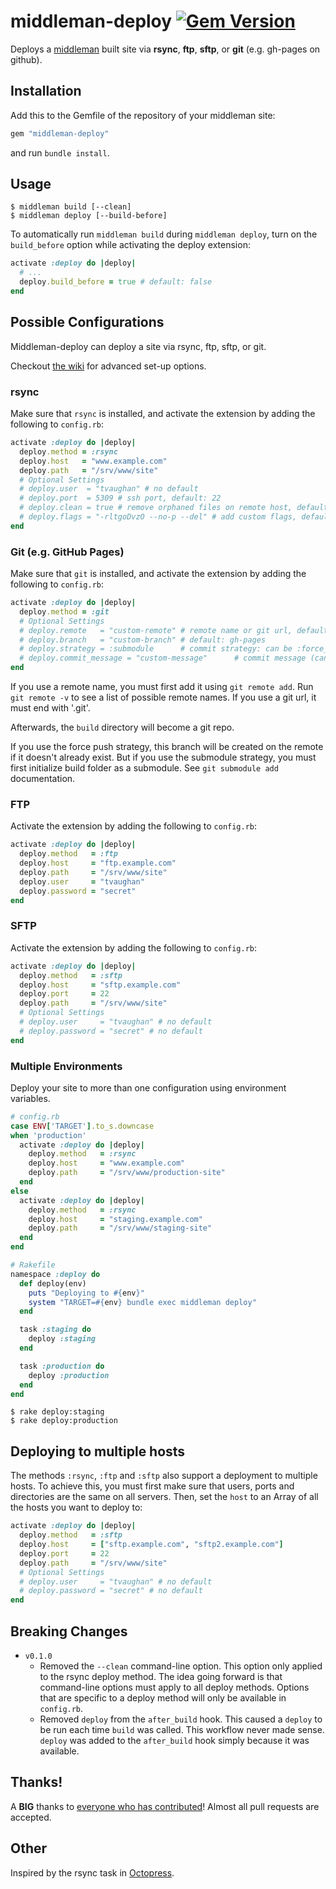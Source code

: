 # middleman-deploy [![Gem Version](https://badge.fury.io/rb/middleman-deploy.png)](http://badge.fury.io/rb/middleman-deploy)

Deploys a [middleman](http://middlemanapp.com/) built site via **rsync**,
**ftp**, **sftp**, or **git** (e.g. gh-pages on github).

## Installation

Add this to the Gemfile of the repository of your middleman site:

```ruby
gem "middleman-deploy"
```

and run `bundle install`.

## Usage

```
$ middleman build [--clean]
$ middleman deploy [--build-before]
```

To automatically run `middleman build` during `middleman deploy`, turn on the
`build_before` option while activating the deploy extension:

```ruby
activate :deploy do |deploy|
  # ...
  deploy.build_before = true # default: false
end
```

## Possible Configurations

Middleman-deploy can deploy a site via rsync, ftp, sftp, or git.

Checkout [the wiki](https://github.com/tvaughan/middleman-deploy/wiki/_pages) for advanced set-up options.

### rsync

Make sure that `rsync` is installed, and activate the extension by adding the
following to `config.rb`:

```ruby
activate :deploy do |deploy|
  deploy.method = :rsync
  deploy.host   = "www.example.com"
  deploy.path   = "/srv/www/site"
  # Optional Settings
  # deploy.user  = "tvaughan" # no default
  # deploy.port  = 5309 # ssh port, default: 22
  # deploy.clean = true # remove orphaned files on remote host, default: false
  # deploy.flags = "-rltgoDvzO --no-p --del" # add custom flags, default: -avz
end
```

### Git (e.g. GitHub Pages)

Make sure that `git` is installed, and activate the extension by adding the
following to `config.rb`:

```ruby
activate :deploy do |deploy|
  deploy.method = :git
  # Optional Settings
  # deploy.remote   = "custom-remote" # remote name or git url, default: origin
  # deploy.branch   = "custom-branch" # default: gh-pages
  # deploy.strategy = :submodule      # commit strategy: can be :force_push or :submodule, default: :force_push
  # deploy.commit_message = "custom-message"      # commit message (can be empty), default: Automated commit at `timestamp` by middleman-deploy `version`
end
```

If you use a remote name, you must first add it using `git remote add`. Run
`git remote -v` to see a list of possible remote names. If you use a git url,
it must end with '.git'.

Afterwards, the `build` directory will become a git repo.

If you use the force push strategy, this branch will be created on the remote if
it doesn't already exist.
But if you use the submodule strategy, you must first initialize build folder as
a submodule. See `git submodule add` documentation.

### FTP

Activate the extension by adding the following to `config.rb`:

```ruby
activate :deploy do |deploy|
  deploy.method   = :ftp
  deploy.host     = "ftp.example.com"
  deploy.path     = "/srv/www/site"
  deploy.user     = "tvaughan"
  deploy.password = "secret"
end
```

### SFTP

Activate the extension by adding the following to `config.rb`:

```ruby
activate :deploy do |deploy|
  deploy.method   = :sftp
  deploy.host     = "sftp.example.com"
  deploy.port     = 22
  deploy.path     = "/srv/www/site"
  # Optional Settings
  # deploy.user     = "tvaughan" # no default
  # deploy.password = "secret" # no default
end
```

### Multiple Environments

Deploy your site to more than one configuration using environment variables.

```ruby
# config.rb
case ENV['TARGET'].to_s.downcase
when 'production'
  activate :deploy do |deploy|
    deploy.method   = :rsync
    deploy.host     = "www.example.com"
    deploy.path     = "/srv/www/production-site"
  end
else
  activate :deploy do |deploy|
    deploy.method   = :rsync
    deploy.host     = "staging.example.com"
    deploy.path     = "/srv/www/staging-site"
  end
end
```

```ruby
# Rakefile
namespace :deploy do
  def deploy(env)
    puts "Deploying to #{env}"
    system "TARGET=#{env} bundle exec middleman deploy"
  end

  task :staging do
    deploy :staging
  end

  task :production do
    deploy :production
  end
end
```

    $ rake deploy:staging
    $ rake deploy:production


## Deploying to multiple hosts

The methods `:rsync`, `:ftp` and `:sftp` also support a deployment to multiple hosts. To achieve this, you must first make sure that users, ports and directories are the same on all servers. Then, set the `host` to an Array of all the hosts you want to deploy to:

```ruby
activate :deploy do |deploy|
  deploy.method   = :sftp
  deploy.host     = ["sftp.example.com", "sftp2.example.com"]
  deploy.port     = 22
  deploy.path     = "/srv/www/site"
  # Optional Settings
  # deploy.user     = "tvaughan" # no default
  # deploy.password = "secret" # no default
end
```

## Breaking Changes

* `v0.1.0`
    - Removed the `--clean` command-line option. This option only applied to
      the rsync deploy method. The idea going forward is that command-line
      options must apply to all deploy methods. Options that are specific to a
      deploy method will only be available in `config.rb`.
    - Removed `deploy` from the `after_build` hook. This caused a `deploy` to
      be run each time `build` was called. This workflow never made
      sense. `deploy` was added to the `after_build` hook simply because it
      was available.

## Thanks!

A **BIG** thanks to
[everyone who has contributed](https://github.com/tvaughan/middleman-deploy/graphs/contributors)!
Almost all pull requests are accepted.

## Other

Inspired by the rsync task in
[Octopress](https://github.com/imathis/octopress).
